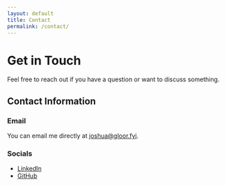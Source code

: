 ```yaml
---
layout: default
title: Contact
permalink: /contact/
---
```


# Get in Touch

Feel free to reach out if you have a question or want to discuss something.

## Contact Information

### Email
You can email me directly at [joshua@gloor.fyi](mailto:joshua@gloor.fyi).

### Socials
* [LinkedIn](https://www.linkedin.com/in/joshua-gloor)
* [GitHub](https://github.com/JoshuaGloor)
